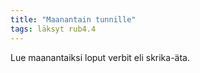 ```yaml
---
title: "Maanantain tunnille"
tags: läksyt rub4.4
---
```


Lue maanantaiksi loput verbit eli skrika-äta.